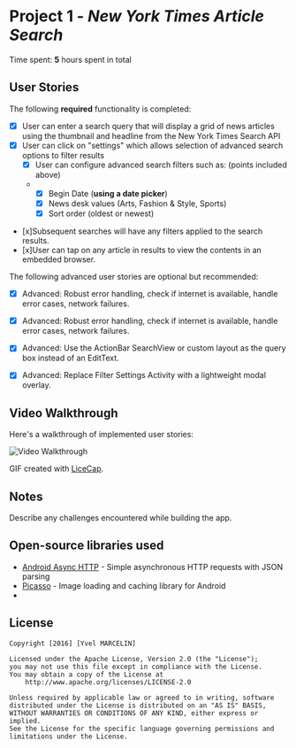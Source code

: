 # Project 1 - *New York Times Article Search*


Time spent: **5** hours spent in total

## User Stories

The following **required** functionality is completed:

* [x] User can enter a search query that will display a grid of news articles using the thumbnail and headline from the New York Times Search API
* [x] User can click on "settings" which allows selection of advanced search options to filter results
  * [x] User can configure advanced search filters such as: (points included above) 
  *    * [x] Begin Date (**using a date picker**)
       * [x] News desk values (Arts, Fashion & Style, Sports)
	   * [x] Sort order (oldest or newest)
* [x]Subsequent searches will have any filters applied to the search results.
* [x]User can tap on any article in results to view the contents in an embedded browser.

The following advanced user stories are optional but recommended:

* [x] Advanced: Robust error handling, check if internet is available, handle error cases, network failures.
* [x] Advanced: Robust error handling, check if internet is available, handle error cases, network failures.
* [x] Advanced: Use the ActionBar SearchView or custom layout as the query box instead of an EditText.
* [x] Advanced: Replace Filter Settings Activity with a lightweight modal overlay.


## Video Walkthrough 

Here's a walkthrough of implemented user stories:

<img src='http://i.imgur.com/link/to/your/gif/Essai3.gif' title='Video Walkthrough' width='' alt='Video Walkthrough' />

GIF created with [LiceCap](http://www.cockos.com/licecap/).

## Notes

Describe any challenges encountered while building the app.

## Open-source libraries used

- [Android Async HTTP](https://github.com/loopj/android-async-http) - Simple asynchronous HTTP requests with JSON parsing
- [Picasso](http://square.github.io/picasso/) - Image loading and caching library for Android
- 

## License

    Copyright [2016] [Yvel MARCELIN]

    Licensed under the Apache License, Version 2.0 (the "License");
    you may not use this file except in compliance with the License.
    You may obtain a copy of the License at
        http://www.apache.org/licenses/LICENSE-2.0

    Unless required by applicable law or agreed to in writing, software
    distributed under the License is distributed on an "AS IS" BASIS,
    WITHOUT WARRANTIES OR CONDITIONS OF ANY KIND, either express or implied.
    See the License for the specific language governing permissions and
    limitations under the License.
